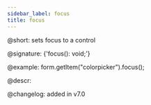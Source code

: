 ```yaml
---
sidebar_label: focus
title: focus
---          
```


@short: sets focus to a control

@signature: {'focus(): void;'}

@example:
form.getItem("colorpicker").focus();

@descr:

@changelog: added in v7.0
